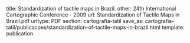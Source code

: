 title: Standardization of tactile maps in Brazil.
other: 24th International Cartographic Conference - 2009
url: Standardization of Tactile Maps in Brazil.pdf
urltype: PDF
section: cartografia-tatil
save_as: cartografia-tatil/publicacoes/standardization-of-tactile-maps-in-brazil.html
template: publication
